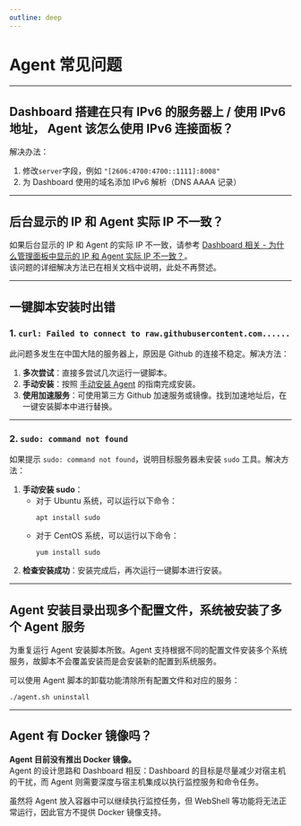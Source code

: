 ```yaml
---
outline: deep
---
```


# Agent 常见问题

---

## Dashboard 搭建在只有 IPv6 的服务器上 / 使用 IPv6 地址， Agent 该怎么使用 IPv6 连接面板？

解决办法：
1. 修改`server`字段，例如 `"[2606:4700:4700::1111]:8008"`
2. 为 Dashboard 使用的域名添加 IPv6 解析（DNS AAAA 记录）

---

## 后台显示的 IP 和 Agent 实际 IP 不一致？

如果后台显示的 IP 和 Agent 的实际 IP 不一致，请参考 [Dashboard 相关 - 为什么管理面板中显示的 IP 和 Agent 实际 IP 不一致？](/guide/dashboardq.html#为什么管理面板中显示的ip和agent实际ip不一致？)。  
该问题的详细解决方法已在相关文档中说明，此处不再赘述。

---

## 一键脚本安装时出错

### 1. `curl: Failed to connect to raw.githubusercontent.com......`

此问题多发生在中国大陆的服务器上，原因是 Github 的连接不稳定。解决方法：
1. **多次尝试**：直接多尝试几次运行一键脚本。
2. **手动安装**：按照 [手动安装 Agent](/guide/agent.html#其他方式安装agent) 的指南完成安装。
3. **使用加速服务**：可使用第三方 Github 加速服务或镜像。找到加速地址后，在一键安装脚本中进行替换。

---

### 2. `sudo: command not found`

如果提示 `sudo: command not found`，说明目标服务器未安装 `sudo` 工具。解决方法：
1. **手动安装 sudo**：
   - 对于 Ubuntu 系统，可以运行以下命令：
     ```shell
     apt install sudo
     ```
   - 对于 CentOS 系统，可以运行以下命令：
     ```shell
     yum install sudo
     ```
2. **检查安装成功**：安装完成后，再次运行一键脚本进行安装。

---

## Agent 安装目录出现多个配置文件，系统被安装了多个 Agent 服务

为重复运行 Agent 安装脚本所致。Agent 支持根据不同的配置文件安装多个系统服务，故脚本不会覆盖安装而是会安装新的配置到系统服务。

可以使用 Agent 脚本的卸载功能清除所有配置文件和对应的服务：

```bash
./agent.sh uninstall
```

---

## Agent 有 Docker 镜像吗？

**Agent 目前没有推出 Docker 镜像。**  
Agent 的设计思路和 Dashboard 相反：Dashboard 的目标是尽量减少对宿主机的干扰，而 Agent 则需要深度与宿主机集成以执行监控服务和命令任务。  

虽然将 Agent 放入容器中可以继续执行监控任务，但 WebShell 等功能将无法正常运行，因此官方不提供 Docker 镜像支持。
